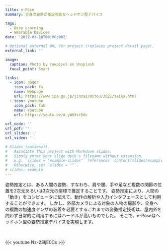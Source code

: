```yaml
---
title: e-Pose
summary: 全身の姿勢が推定可能なヘッドホン型デバイス

tags:
  - Deep Learning
  - Wearable Devices
date: '2022-03-10T00:00:00Z'

# Optional external URL for project (replaces project detail page).
external_link: ''

image:
  caption: Photo by rawpixel on Unsplash
  focal_point: Smart

links:
  - icon: pager
    icon_pack: fa
    name: Webpage
    url: https://www.ipa.go.jp/jinzai/mitou/2021/seika.html
  - icon: youtube
    icon_pack: fab
    name: Youtube
    url: https://youtu.be/A_yW0XsrDdc
 
url_code: ''
url_pdf: ''
url_slides: ''
url_video: ''

# Slides (optional).
#   Associate this project with Markdown slides.
#   Simply enter your slide deck's filename without extension.
#   E.g. `slides = "example-slides"` references `content/slides/example-slides.md`.
#   Otherwise, set `slides = ""`.
# slides: example
---
```


姿勢推定とは、ある人間の姿勢、すなわち、肩や腰、手や足など複数の関節の位置を2次元あるいは3次元の座標で推定することです。
姿勢推定により、人間の「動き」をコンピュータに伝えて、動作の解析や入力インタフェースとして利用することができます。
しかし、外部カメラによる対象の人物の撮影や、全身への複数の加速度センサの装着を必要とするこれまでの姿勢推定技術は、屋内外を問わず日常的に利用するにはハードルが高いものでした。
そこで、e-Poseはヘッドホン型の姿勢推定デバイスを実現します。

<br>
<br>
{{< youtube Nz-2SIjE0Cs >}}